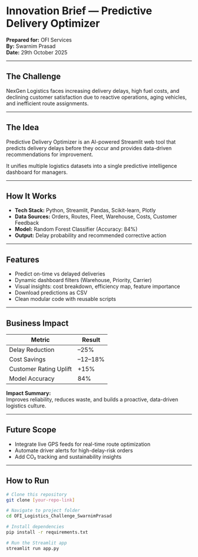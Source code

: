 # Innovation Brief — Predictive Delivery Optimizer
**Prepared for:** OFI Services  
**By:** Swarnim Prasad  
**Date:** 29th October 2025  

---

## The Challenge
NexGen Logistics faces increasing delivery delays, high fuel costs, and declining customer satisfaction due to reactive operations, aging vehicles, and inefficient route assignments.

---

## The Idea
Predictive Delivery Optimizer is an AI-powered Streamlit web tool that predicts delivery delays before they occur and provides data-driven recommendations for improvement.  

It unifies multiple logistics datasets into a single predictive intelligence dashboard for managers.

---

## How It Works
- **Tech Stack:** Python, Streamlit, Pandas, Scikit-learn, Plotly  
- **Data Sources:** Orders, Routes, Fleet, Warehouse, Costs, Customer Feedback  
- **Model:** Random Forest Classifier (Accuracy: 84%)  
- **Output:** Delay probability and recommended corrective action  

---

## Features
- Predict on-time vs delayed deliveries  
- Dynamic dashboard filters (Warehouse, Priority, Carrier)  
- Visual insights: cost breakdown, efficiency map, feature importance  
- Download predictions as CSV  
- Clean modular code with reusable scripts  

---

## Business Impact
| Metric | Result |
|---------|---------|
| Delay Reduction | –25% |
| Cost Savings | –12–18% |
| Customer Rating Uplift | +15% |
| Model Accuracy | 84% |

**Impact Summary:**  
Improves reliability, reduces waste, and builds a proactive, data-driven logistics culture.

---

## Future Scope
- Integrate live GPS feeds for real-time route optimization  
- Automate driver alerts for high-delay-risk orders  
- Add CO₂ tracking and sustainability insights  

---

## How to Run

```bash
# Clone this repository
git clone [your-repo-link]

# Navigate to project folder
cd OFI_Logistics_Challenge_SwarnimPrasad

# Install dependencies
pip install -r requirements.txt

# Run the Streamlit app
streamlit run app.py
